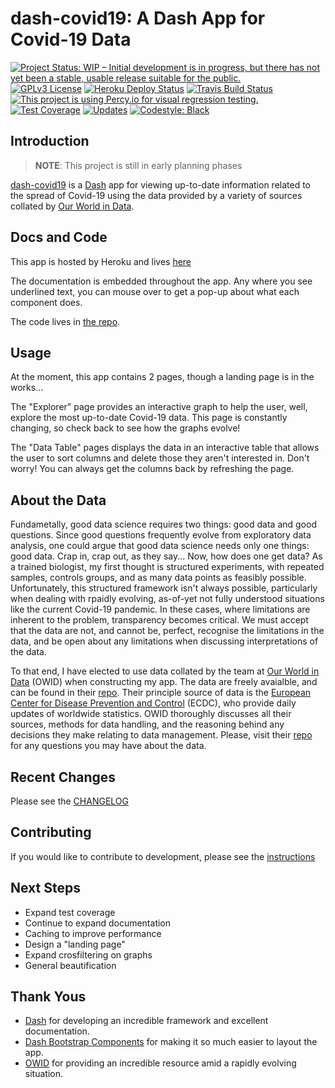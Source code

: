 dash-covid19: A Dash App for Covid-19 Data
==========================================

[![Project Status: WIP – Initial development is in progress, but there has not yet been a stable, usable release suitable for the public.](https://www.repostatus.org/badges/latest/wip.svg)](https://www.repostatus.org/#wip)
[![GPLv3 License](https://img.shields.io/badge/License-GPLv3-blue.svg)](https://www.gnu.org/licenses/gpl-3.0)
[![Heroku Deploy Status](https://heroku-badge.herokuapp.com/?app=dash-covid19-pro)](https://dash-covid19-pro.herokuapp.com/)
[![Travis Build Status](https://travis-ci.org/rbpatt2019/dash-covid19.svg?branch=master)](https://travis-ci.org/rbpatt2019/dash-covid19)
[![This project is using Percy.io for visual regression testing.](https://percy.io/static/images/percy-badge.svg)](https://percy.io/rbpatt2019/dash-covid19)
[![Test Coverage](https://codecov.io/gh/rbpatt2019/dash-covid19/branch/master/graph/badge.svg)](https://codecov.io/gh/rbpatt2019/dash-covid19)
[![Updates](https://pyup.io/repos/github/rbpatt2019/dash-covid19/shield.svg)](https://pyup.io/repos/github/rbpatt2019/dash-covid19/)
[![Codestyle: Black](https://img.shields.io/badge/code%20style-black-000000.svg)](https://github.com/ambv/black)

Introduction
------------

> **NOTE**: This project is still in early planning phases

[dash-covid19](https://github.com/rbpatt2019/dash-covid19/) is a
[Dash](https://dash.plotly.com/) app for viewing up-to-date information related
to the spread of Covid-19 using the data provided by a variety of sources collated by [Our World in Data](https://ourworldindata.org/).

Docs and Code
-------------

This app is hosted by Heroku and lives [here](https://dash-covid19-pro.herokuapp.com/)

The documentation is embedded throughout the app. Any where you see underlined text, you can mouse over to get a pop-up about what each component does.

The code lives in [the repo](https://github.com/rbpatt2019/dash-covid19/).

Usage
-----

At the moment, this app contains 2 pages, though a landing page is in the works...

The "Explorer" page provides an interactive graph to help the user, well, explore the most up-to-date Covid-19 data.
This page is constantly changing, so check back to see how the graphs evolve!

The "Data Table" pages displays the data in an interactive table that allows the user to sort columns and delete those they aren't interested in.
Don't worry! You can always get the columns back by refreshing the page.

About the Data
--------------

Fundametally, good data science requires two things: good data and good questions.
Since good questions frequently evolve from exploratory data analysis,
one could argue that good data science needs only one things: good data.
Crap in, crap out, as they say...
Now, how does one get data?
As a trained biologist, my first thought is structured experiments,
with repeated samples, controls groups, and as many data points as feasibly possible.
Unfortunately, this structured framework isn't always possible,
particularly when dealing with rpaidly evolving, as-of-yet not fully understood situations
like the current Covid-19 pandemic.
In these cases, where limitations are inherent to the problem, transparency becomes critical.
We must accept that the data are not, and cannot be, perfect,
recognise the limitations in the data,
and be open about any limitations when discussing interpretations of the data.

To that end, I have elected to use data collated by the team at
[Our World in Data](https://ourworldindata.org/) (OWID)
when constructing my app. The data are freely avaialble, and can be found in their
[repo](https://github.com/owid/covid-19-data/tree/master/public/data).
Their principle source of data is the
[European Center for Disease Prevention and Control](https://www.ecdc.europa.eu/en/publications-data/download-todays-data-geographic-distribution-covid-19-cases-worldwide)
(ECDC), who provide daily updates of worldwide statistics.
OWID thoroughly discusses all their sources, methods for data handling,
and the reasoning behind any decisions they make relating to data management.
Please, visit their [repo](https://github.com/owid/covid-19-data/tree/master/public/data)
for any questions you may have about the data.


Recent Changes
--------------

Please see the
[CHANGELOG](https://github.com/rbpatt2019/dash-covid19/blob/master/CHANGELOG.md)

Contributing
------------

If you would like to contribute to development, please see the [instructions](CONTRIBUTING.md)


Next Steps
----------

- Expand test coverage
- Continue to expand documentation
- Caching to improve performance
- Design a "landing page"
- Expand crosfiltering on graphs
- General beautification

Thank Yous
----------

-   [Dash](https://dash.plotly.com/) for developing an incredible
    framework and excellent documentation.
-   [Dash Bootstrap Components](https://dash-bootstrap-components.opensource.faculty.ai/)
    for making it so much easier to layout the app.
-   [OWID](https://ourworldindata.org/) for providing an incredible
	 resource amid a rapidly evolving situation.
